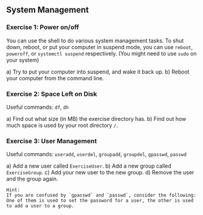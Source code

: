 ## System Management

### Exercise 1: Power on/off

You can use the shell to do various system management tasks. To shut down, reboot, or put your computer in suspend mode, you can use `reboot`, `poweroff`, or `systemctl suspend` respectively. (You might need to use `sudo` on your system)

a) Try to put your computer into suspend, and wake it back up.
b) Reboot your computer from the command line.

### Exercise 2: Space Left on Disk

Useful commands: `df`, `dh`

a) Find out what size (in MB) the exercise directory has.
b) Find out how much space is used by your root directory `/`.

### Exercise 3: User Management

Useful commands: `useradd`, `userdel`, `groupadd`, `groupdel`, `gpasswd`, `passwd`

a) Add a new user called `ExerciseUser`.
b) Add a new group called `ExerciseGroup`.
c) Add your new user to the new group.
d) Remove the user and the group again.

    Hint:
    If you are confused by `gpasswd` and `passwd`, consider the following:
    One of them is used to set the password for a user, the other is used to add a user to a group.
